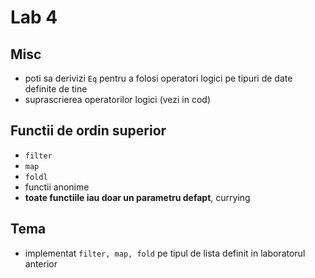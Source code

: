 Lab 4
=====


Misc
----

* poti sa derivizi `Eq` pentru a folosi operatori logici pe tipuri 
  de date definite de tine
* suprascrierea operatorilor logici (vezi in cod)

Functii de ordin superior
-------------------------

* `filter`
* `map`
* `foldl`
* functii anonime
* **toate functiile iau doar un parametru defapt**, currying

Tema
----
* implementat `filter, map, fold` pe tipul de lista definit in
  laboratorul anterior
